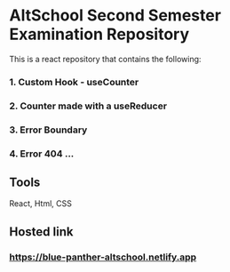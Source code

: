 
# AltSchool Second Semester Examination Repository



This is a react repository that contains the following:

### 1. Custom Hook - useCounter
### 2. Counter made with a useReducer
### 3. Error Boundary 
### 4. Error 404 ...






 


## Tools

React, Html, CSS


## Hosted link

### https://blue-panther-altschool.netlify.app